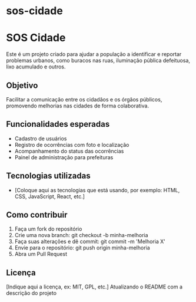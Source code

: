 # sos-cidade
# SOS Cidade

Este é um projeto criado para ajudar a população a identificar e reportar problemas urbanos, como buracos nas ruas, iluminação pública defeituosa, lixo acumulado e outros.

## Objetivo
Facilitar a comunicação entre os cidadãos e os órgãos públicos, promovendo melhorias nas cidades de forma colaborativa.

## Funcionalidades esperadas
- Cadastro de usuários
- Registro de ocorrências com foto e localização
- Acompanhamento do status das ocorrências
- Painel de administração para prefeituras

## Tecnologias utilizadas
- [Coloque aqui as tecnologias que está usando, por exemplo: HTML, CSS, JavaScript, React, etc.]

## Como contribuir
1. Faça um fork do repositório
2. Crie uma nova branch: git checkout -b minha-melhoria
3. Faça suas alterações e dê commit: git commit -m 'Melhoria X'
4. Envie para o repositório: git push origin minha-melhoria
5. Abra um Pull Request

## Licença
[Indique aqui a licença, ex: MIT, GPL, etc.]
Atualizando o README com a descrição do projeto
